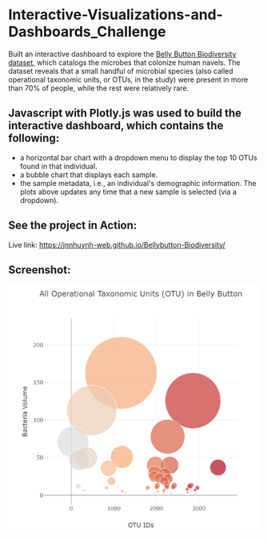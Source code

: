 # Interactive-Visualizations-and-Dashboards_Challenge
Built an interactive dashboard to explore the [Belly Button Biodiversity dataset](http://robdunnlab.com/projects/belly-button-biodiversity/), which catalogs the microbes that colonize human navels. The dataset reveals that a small handful of microbial species (also called operational taxonomic units, or OTUs, in the study) were present in more than 70% of people, while the rest were relatively rare.

## Javascript with Plotly.js was used to build the interactive dashboard, which contains the following:
 - a horizontal bar chart with a dropdown menu to display the top 10 OTUs found in that individual.
 - a bubble chart that displays each sample.
 - the sample metadata, i.e., an individual's demographic information.
The plots above updates any time that a new sample is selected (via a dropdown).

## See the project in Action:
Live link: https://jnnhuynh-web.github.io/Bellybutton-Biodiversity/ 

## Screenshot:
![project screenshot](https://raw.githubusercontent.com/jnnhuynh-web/Bellybutton-Biodiversity/master/static/Project_Screenshot.png)

